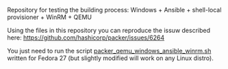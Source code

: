 Repository for testing the building process: Windows + Ansible + shell-local provisioner + WinRM + QEMU

Using the files in this repository you can reproduce the issuw described here: https://github.com/hashicorp/packer/issues/6264

You just need to run the script [packer_qemu_windows_ansible_winrm.sh](packer_qemu_windows_ansible_winrm.sh) written for Fedora 27 (but slightly modified will work on any Linux distro).

